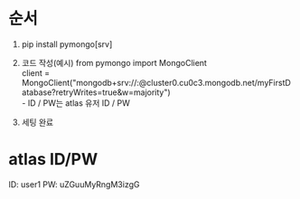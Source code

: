 # 순서
1. pip install pymongo[srv]

2. 코드 작성(예시)
from pymongo import MongoClient  
client = MongoClient("mongodb+srv://<ID>:<password>@cluster0.cu0c3.mongodb.net/myFirstDatabase?retryWrites=true&w=majority")  
        - ID / PW는 atlas 유저 ID / PW

3. 세팅 완료

# atlas ID/PW
ID: user1
PW: uZGuuMyRngM3izgG
